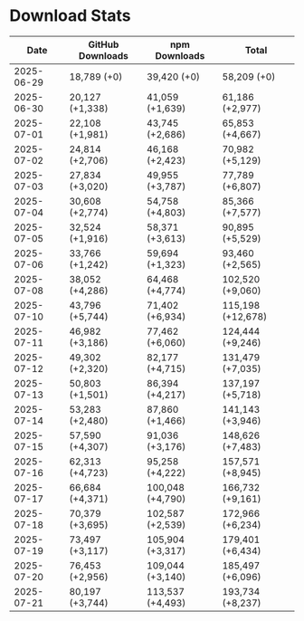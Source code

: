 # Download Stats

| Date       | GitHub Downloads | npm Downloads    | Total             |
| ---------- | ---------------- | ---------------- | ----------------- |
| 2025-06-29 | 18,789 (+0)      | 39,420 (+0)      | 58,209 (+0)       |
| 2025-06-30 | 20,127 (+1,338)  | 41,059 (+1,639)  | 61,186 (+2,977)   |
| 2025-07-01 | 22,108 (+1,981)  | 43,745 (+2,686)  | 65,853 (+4,667)   |
| 2025-07-02 | 24,814 (+2,706)  | 46,168 (+2,423)  | 70,982 (+5,129)   |
| 2025-07-03 | 27,834 (+3,020)  | 49,955 (+3,787)  | 77,789 (+6,807)   |
| 2025-07-04 | 30,608 (+2,774)  | 54,758 (+4,803)  | 85,366 (+7,577)   |
| 2025-07-05 | 32,524 (+1,916)  | 58,371 (+3,613)  | 90,895 (+5,529)   |
| 2025-07-06 | 33,766 (+1,242)  | 59,694 (+1,323)  | 93,460 (+2,565)   |
| 2025-07-08 | 38,052 (+4,286)  | 64,468 (+4,774)  | 102,520 (+9,060)  |
| 2025-07-10 | 43,796 (+5,744)  | 71,402 (+6,934)  | 115,198 (+12,678) |
| 2025-07-11 | 46,982 (+3,186)  | 77,462 (+6,060)  | 124,444 (+9,246)  |
| 2025-07-12 | 49,302 (+2,320)  | 82,177 (+4,715)  | 131,479 (+7,035)  |
| 2025-07-13 | 50,803 (+1,501)  | 86,394 (+4,217)  | 137,197 (+5,718)  |
| 2025-07-14 | 53,283 (+2,480)  | 87,860 (+1,466)  | 141,143 (+3,946)  |
| 2025-07-15 | 57,590 (+4,307)  | 91,036 (+3,176)  | 148,626 (+7,483)  |
| 2025-07-16 | 62,313 (+4,723)  | 95,258 (+4,222)  | 157,571 (+8,945)  |
| 2025-07-17 | 66,684 (+4,371)  | 100,048 (+4,790) | 166,732 (+9,161)  |
| 2025-07-18 | 70,379 (+3,695)  | 102,587 (+2,539) | 172,966 (+6,234)  |
| 2025-07-19 | 73,497 (+3,117)  | 105,904 (+3,317) | 179,401 (+6,434)  |
| 2025-07-20 | 76,453 (+2,956)  | 109,044 (+3,140) | 185,497 (+6,096)  |
| 2025-07-21 | 80,197 (+3,744)  | 113,537 (+4,493) | 193,734 (+8,237)  |
